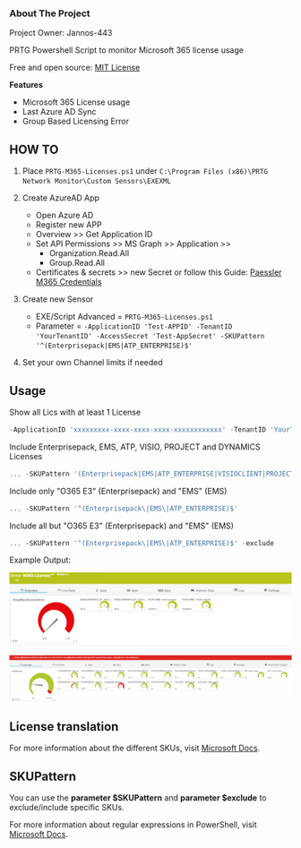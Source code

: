<!-- ABOUT THE PROJECT -->
### About The Project
Project Owner: Jannos-443

PRTG Powershell Script to monitor Microsoft 365 license usage

Free and open source: [MIT License](https://github.com/Jannos-443/PRTG-M365/blob/main/LICENSE)

**Features**
* Microsoft 365 License usage
* Last Azure AD Sync
* Group Based Licensing Error

## HOW TO

1. Place `PRTG-M365-Licenses.ps1` under `C:\Program Files (x86)\PRTG Network Monitor\Custom Sensors\EXEXML`

2. Create AzureAD App
   - Open Azure AD
   - Register new APP
   - Overview >> Get Application ID
   - Set API Permissions >> MS Graph >> Application >>
     - Organization.Read.All
     - Group.Read.All
   - Certificates & secrets >> new Secret
or follow this Guide: [Paessler M365 Credentials](https://kb.paessler.com/en/topic/88462-how-do-i-obtain-credentials-and-set-permissions-for-the-microsoft-365-sensors)

3. Create new Sensor
   - EXE/Script Advanced = `PRTG-M365-Licenses.ps1`
   - Parameter = `-ApplicationID 'Test-APPID' -TenantID 'YourTenantID' -AccessSecret 'Test-AppSecret' -SKUPattern '^(Enterprisepack|EMS|ATP_ENTERPRISE)$'`

4. Set your own Channel limits if needed

## Usage
Show all Lics with at least 1 License
```powershell
-ApplicationID 'xxxxxxxxx-xxxx-xxxx-xxxx-xxxxxxxxxxxx' -TenantID 'YourTenantID' -AccessSecret 'YourSecretKey'
```

Include Enterprisepack, EMS, ATP, VISIO, PROJECT and DYNAMICS Licenses
```powershell
... -SKUPattern '(Enterprisepack|EMS|ATP_ENTERPRISE|VISIOCLIENT|PROJECTPROFESSIONAL|DYN365_ENTERPRISE_SALES|DYN365_TEAM_MEMBERS|D365_CUSTOMER_SERVICE_ENT_ATTACH)'
```

Include only "O365 E3" (Enterprisepack) and "EMS" (EMS)
```powershell
... -SKUPattern '^(Enterprisepack\|EMS\|ATP_ENTERPRISE)$'
```

Include all but "O365 E3" (Enterprisepack) and "EMS" (EMS)
```powershell
... -SKUPattern '^(Enterprisepack\|EMS\|ATP_ENTERPRISE)$' -exclude
```


Example Output:

![PRTG-M365](media/licenses_ok.png)


![PRTG-M365](media/licenses_error.png)


License translation
------------------
For more information about the different SKUs, visit [Microsoft Docs](https://docs.microsoft.com/en-us/azure/active-directory/enterprise-users/licensing-service-plan-reference).


SKUPattern
------------------
You can use the **parameter $SKUPattern** and **parameter $exclude** to exclude/include specific SKUs.

For more information about regular expressions in PowerShell, visit [Microsoft Docs](https://docs.microsoft.com/en-us/powershell/module/microsoft.powershell.core/about/about_regular_expressions).
